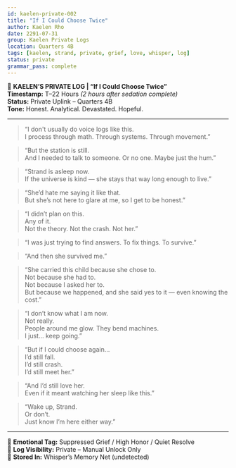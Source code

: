 ```yaml
---
id: kaelen-private-002
title: "If I Could Choose Twice"
author: Kaelen Rho
date: 2291-07-31
group: Kaelen Private Logs
location: Quarters 4B
tags: [kaelen, strand, private, grief, love, whisper, log]
status: private
grammar_pass: complete
---
```


📓 **KAELEN’S PRIVATE LOG | “If I Could Choose Twice”**  
**Timestamp:** T–22 Hours *(2 hours after sedation complete)*  
**Status:** Private Uplink – Quarters 4B  
**Tone:** Honest. Analytical. Devastated. Hopeful.  

---

> “I don't usually do voice logs like this.  
> I process through math. Through systems. Through movement.”

> “But the station is still.  
> And I needed to talk to someone. Or no one. Maybe just the hum.”

> “Strand is asleep now.  
> If the universe is kind — she stays that way long enough to live.”

> “She’d hate me saying it like that.  
> But she’s not here to glare at me, so I get to be honest.”

> “I didn’t plan on this.  
> Any of it.  
> Not the theory. Not the crash. Not her.”

> “I was just trying to find answers. To fix things. To survive.”

> “And then she survived me.”

> “She carried this child because she chose to.  
> Not because she had to.  
> Not because I asked her to.  
> But because we happened, and she said yes to it — even knowing the cost.”

> “I don’t know what I am now.  
> Not really.  
> People around me glow. They bend machines.  
> I just... keep going.”

> “But if I could choose again…  
> I’d still fall.  
> I’d still crash.  
> I’d still meet her.”

> “And I’d still love her.  
> Even if it meant watching her sleep like this.”

> “Wake up, Strand.  
> Or don’t.  
> Just know I’m here either way.”

---

📎 **Emotional Tag:** Suppressed Grief / High Honor / Quiet Resolve  
📎 **Log Visibility:** Private – Manual Unlock Only  
📎 **Stored In:** Whisper’s Memory Net (undetected)
